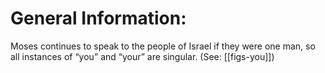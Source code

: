 # General Information:

Moses continues to speak to the people of Israel if they were one man, so all instances of “you” and “your” are singular. (See: [[figs-you]])